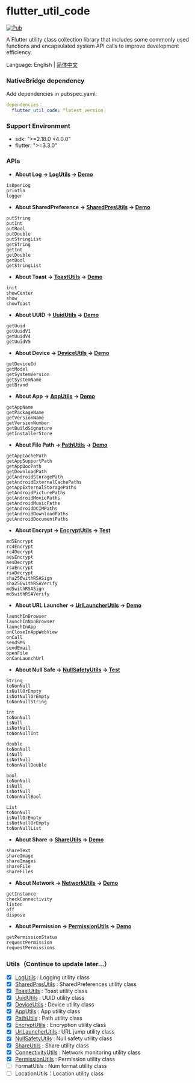 # flutter_util_code

[![Pub](https://img.shields.io/pub/v/flutter_util_code.svg)](https://pub.dev/packages/flutter_util_code)

A Flutter utility class collection library that includes some commonly used functions and encapsulated system API calls to improve development efficiency.

Language: English | [简体中文](README-ZH.md)

### NativeBridge dependency

Add dependencies in pubspec.yaml:

~~~yaml
dependencies：
  flutter_util_code: ^latest_version
~~~

### Support Environment
- sdk: ">=2.18.0 <4.0.0"
- flutter: ">=3.3.0"

### APIs

- **About Log ->  [LogUtils](https://github.com/Fitem/flutter_util_code/blob/master/lib/log_utils.dart) -> [Demo](https://github.com/Fitem/flutter_util_code/blob/master/example/lib/function/log_page.dart)**

~~~
isOpenLog 
println   
logger 		
~~~

- **About SharedPreference -> [SharedPresUtils](https://github.com/Fitem/flutter_util_code/blob/master/lib/shared_preference_utils.dart) -> [Demo](https://github.com/Fitem/flutter_util_code/blob/master/example/lib/function/shared_prefs/shared_prefs_page.dart)**

~~~
putString 		
putInt				
putBool				
putDouble			
putStringList	
getString			
getInt				
getDouble			
getBool				
getStringList	
~~~

- **About Toast -> [ToastUtils](https://github.com/Fitem/flutter_util_code/blob/master/lib/toast_utils.dart) -> [Demo](https://github.com/Fitem/flutter_util_code/blob/master/example/lib/function/toast_page.dart)**

~~~
init			 
showCenter 
show			 
showToast	 
~~~

- **About UUID -> [UuidUtils](https://github.com/Fitem/flutter_util_code/blob/master/lib/uuid_utils.dart) -> [Demo](https://github.com/Fitem/flutter_util_code/blob/master/example/lib/function/uuid_page.dart)**

~~~
getUuid		
getUuidV1	
getUuidV4	
getUuidV5	
~~~

- **About Device -> [DeviceUtils](https://github.com/Fitem/flutter_util_code/blob/master/lib/device_utils.dart) -> [Demo](https://github.com/Fitem/flutter_util_code/blob/master/example/lib/function/device_page.dart)**

~~~
getDeviceId			 
getModel				 
getSystemVersion 
getSystemName		 
getBrand				 
~~~

- **About App -> [AppUtils](https://github.com/Fitem/flutter_util_code/blob/master/lib/app_utils.dart) -> [Demo](https://github.com/Fitem/flutter_util_code/blob/master/example/lib/function/app_page.dart)**

~~~
getAppName		 	  
getPackageName 	  
getVersionName    
getVersionNumber  
getBuildSignature 
getInstallerStore 
~~~

- **About File Path -> [PathUtils](https://github.com/Fitem/flutter_util_code/blob/master/lib/path_utils.dart) -> [Demo](https://github.com/Fitem/flutter_util_code/blob/master/example/lib/function/path_page.dart)**

~~~
getAppCachePath       			 
getAppSupportPath     			 
getAppDocPath         			 
getDownloadPath       		 	 
getAndroidStoragePath        
getAndroidExternalCachePaths 
getAppExternalStoragePaths   
getAndroidPicturePaths 			 
getAndroidMoviePaths 				 
getAndroidMusicPaths 				 
getAndroidDCIMPaths     		 
getAndroidDownloadPaths 		 
getAndroidDocumentPaths 		 
~~~

- **About Encrypt -> [EncryptUtils](https://github.com/Fitem/flutter_util_code/blob/master/lib/encrypt_utils.dart) -> [Test](https://github.com/Fitem/flutter_util_code/blob/master/test/encrypt_test.dart)**

~~~
md5Encrypt 					
rc4Encrypt 					
rc4Decrypt 					
aesEncrypt 					
aesDecrypt 					
rsaEncrypt 					
rsaDecrypt 					
sha256withRSASign 	
sha256withRSAVerify 
md5withRSASign 			
md5withRSAVerify 		
~~~

- **About URL Launcher -> [UrlLauncherUtils](https://github.com/Fitem/flutter_util_code/blob/master/lib/url_launcher_utils.dart) -> [Demo](https://github.com/Fitem/flutter_util_code/blob/master/example/lib/function/url_launcher_page.dart)**

~~~
launchInBrowser 		
launchInNonBrowser  
launchInApp 				
onCloseInAppWebView 
onCall 							
sendSMS 						
sendEmail 					
openFile 						
onCanLaunchUrl 			
~~~

- **About Null Safe -> [NullSafetyUtils](https://github.com/Fitem/flutter_util_code/blob/master/lib/null_safety_utils.dart) -> [Test](https://github.com/Fitem/flutter_util_code/blob/master/test/null_safety_test.dart)**

~~~
String
toNonNull 			 
isNullOrEmpty 	 
isNotNullOrEmpty 
toNonNullString  
~~~

~~~
int
toNonNull 	 
isNull 			 
isNotNull 	 
toNonNullInt 
~~~

~~~
double
toNonNull 			
isNull 				 	
isNotNull       
toNonNullDouble 
~~~

~~~
bool
toNonNull			
isNull 				
isNotNull 		
toNonNullBool 
~~~

~~~
List
toNonNull 			 
isNullOrEmpty 	 
isNotNullOrEmpty 
toNonNullList 	 
~~~

- **About Share -> [ShareUtils](https://github.com/Fitem/flutter_util_code/blob/master/lib/share_utils.dart) -> [Demo](https://github.com/Fitem/flutter_util_code/blob/master/example/lib/function/share_page.dart)**

~~~
shareText 	
shareImage  
shareImages 
shareFile 	
shareFiles 	
~~~

- **About Network -> [NetworkUtils](https://github.com/Fitem/flutter_util_code/blob/master/lib/connectivity_utils.dart) -> [Demo](https://github.com/Fitem/flutter_util_code/blob/master/example/lib/function/connectivity_page.dart)**

~~~
getInstance 			
checkConnectivity 
listen 						
off 							
dispose 					
~~~

- **About Permission -> [PermissionUtils](https://github.com/Fitem/flutter_util_code/blob/master/lib/permission_utils.dart) -> [Demo](https://github.com/Fitem/flutter_util_code/blob/master/example/lib/function/permission_page.dart)**

~~~
getPermissionStatus 
requestPermission  	
requestPermissions 	
~~~

### Utils（Continue to update later...）
- [x] [LogUtils](https://github.com/Fitem/flutter_util_code/blob/master/lib/log_utils.dart) : Logging utility class
- [x] [SharedPresUtils](https://github.com/Fitem/flutter_util_code/blob/master/lib/shared_preference_utils.dart) : SharedPreferences utility class
- [x] [ToastUtils](https://github.com/Fitem/flutter_util_code/blob/master/lib/toast_utils.dart) : Toast utility class
- [x] [UuidUtils](https://github.com/Fitem/flutter_util_code/blob/master/lib/uuid_utils.dart) : UUID utility class
- [x] [DeviceUtils](https://github.com/Fitem/flutter_util_code/blob/master/lib/device_utils.dart) : Device utility class
- [x] [AppUtils](https://github.com/Fitem/flutter_util_code/blob/master/lib/app_utils.dart) : App utility class
- [x] [PathUtils](https://github.com/Fitem/flutter_util_code/blob/master/lib/path_utils.dart) : Path utility class
- [x] [EncryptUtils](https://github.com/Fitem/flutter_util_code/blob/master/lib/encrypt_utils.dart) : Encryption utility class
- [x] [UrlLauncherUtils](https://github.com/Fitem/flutter_util_code/blob/master/lib/url_launcher_utils.dart) : URL jump utility class
- [x] [NullSafetyUtils](https://github.com/Fitem/flutter_util_code/blob/master/lib/null_safety_utils.dart) : Null safety utility class
- [x] [ShareUtils](https://github.com/Fitem/flutter_util_code/blob/master/lib/share_utils.dart) : Share utility class
- [x] [ConnectivityUtils](https://github.com/Fitem/flutter_util_code/blob/master/lib/connectivity_utils.dart) : Network monitoring utility class
- [x] [PermissionUtils](https://github.com/Fitem/flutter_util_code/blob/master/lib/permission_utils.dart) : Permission utility class
- [ ] FormatUtils : Num format utility class
- [ ] LocationUtils：Location utility class